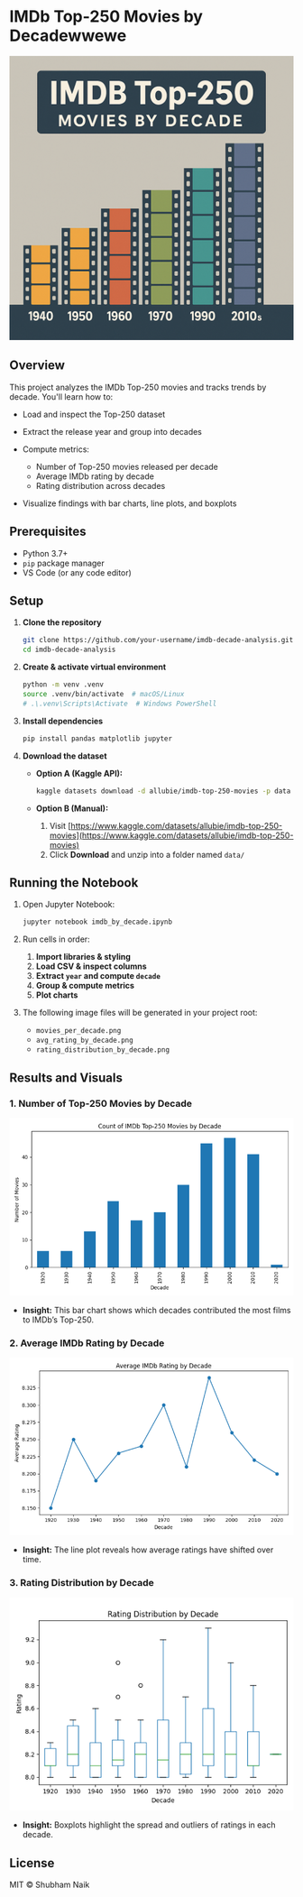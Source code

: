 # IMDb Top-250 Movies by Decadewwewe

![Movies per Decade](image.png)

## Overview

This project analyzes the IMDb Top-250 movies and tracks trends by decade. You'll learn how to:

* Load and inspect the Top-250 dataset
* Extract the release year and group into decades
* Compute metrics:

  * Number of Top-250 movies released per decade
  * Average IMDb rating by decade
  * Rating distribution across decades
* Visualize findings with bar charts, line plots, and boxplots

## Prerequisites

* Python 3.7+
* `pip` package manager
* VS Code (or any code editor)

## Setup

1. **Clone the repository**

   ```bash
   git clone https://github.com/your-username/imdb-decade-analysis.git
   cd imdb-decade-analysis
   ```
2. **Create & activate virtual environment**

   ```bash
   python -m venv .venv
   source .venv/bin/activate  # macOS/Linux
   # .\.venv\Scripts\Activate  # Windows PowerShell
   ```
3. **Install dependencies**

   ```bash
   pip install pandas matplotlib jupyter
   ```
4. **Download the dataset**

   * **Option A (Kaggle API):**

     ```bash
     kaggle datasets download -d allubie/imdb-top-250-movies -p data --unzip
     ```
   * **Option B (Manual):**

     1. Visit [https://www.kaggle.com/datasets/allubie/imdb-top-250-movies](https://www.kaggle.com/datasets/allubie/imdb-top-250-movies)
     2. Click **Download** and unzip into a folder named `data/`

## Running the Notebook

1. Open Jupyter Notebook:

   ```bash
   jupyter notebook imdb_by_decade.ipynb
   ```
2. Run cells in order:

   1. **Import libraries & styling**
   2. **Load CSV & inspect columns**
   3. **Extract `year` and compute `decade`**
   4. **Group & compute metrics**
   5. **Plot charts**
3. The following image files will be generated in your project root:

   * `movies_per_decade.png`
   * `avg_rating_by_decade.png`
   * `rating_distribution_by_decade.png`

## Results and Visuals

### 1. Number of Top-250 Movies by Decade

![Count of Top-250 Movies by Decade](movies_per_decade.png)

* **Insight:** This bar chart shows which decades contributed the most films to IMDb’s Top-250.

### 2. Average IMDb Rating by Decade

![Average Rating by Decade](avg_rating_by_decade.png)

* **Insight:** The line plot reveals how average ratings have shifted over time.

### 3. Rating Distribution by Decade

![Rating Distribution by Decade](rating_distribution_by_decade.png)

* **Insight:** Boxplots highlight the spread and outliers of ratings in each decade.

## License

MIT © Shubham Naik
